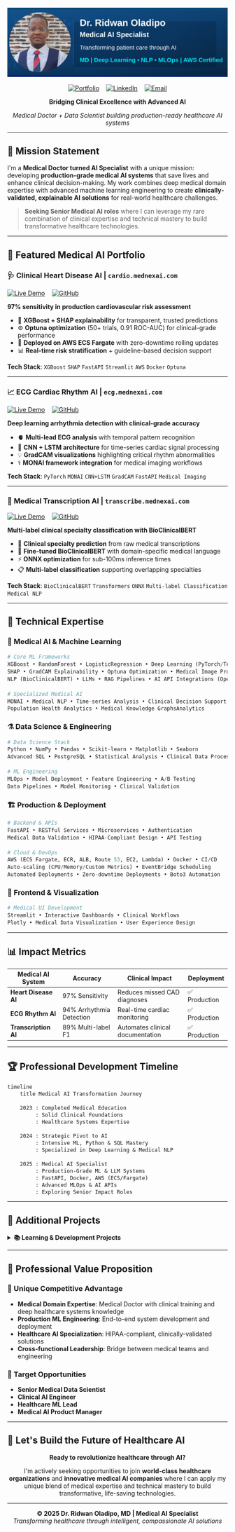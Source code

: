 ![Header](github.png)

<div align="center">

[![Portfolio](https://img.shields.io/badge/🌐_Portfolio-mednexai.com-1e3c72?style=for-the-badge)](https://mednexai.com)
&nbsp;&nbsp;
[![LinkedIn](https://img.shields.io/badge/LinkedIn-Connect-0077b5?style=for-the-badge&logo=linkedin)](https://linkedin.com/in/drridwanoladipoai)
&nbsp;&nbsp;
[![Email](https://img.shields.io/badge/Email-Contact-d14836?style=for-the-badge&logo=gmail)](mailto:dr.ridwan.oladipo@gmail.com)

**Bridging Clinical Excellence with Advanced AI**

*Medical Doctor + Data Scientist building production-ready healthcare AI systems*

</div>

---

## 🎯 **Mission Statement**

I'm a **Medical Doctor turned AI Specialist** with a unique mission: developing **production-grade medical AI systems** that save lives and enhance clinical decision-making. My work combines deep medical domain expertise with advanced machine learning engineering to create **clinically-validated, explainable AI solutions** for real-world healthcare challenges.

> **Seeking Senior Medical AI roles** where I can leverage my rare combination of clinical expertise and technical mastery to build transformative healthcare technologies.

---

## 🏥 **Featured Medical AI Portfolio**

### 🩺 **Clinical Heart Disease AI** | `cardio.mednexai.com`
[![Live Demo](https://img.shields.io/badge/🌐_Live_Demo-cardio.mednexai.com-ef4444?style=flat-square)](https://cardio.mednexai.com)
&nbsp;&nbsp;
[![GitHub](https://img.shields.io/badge/Code-Repository-00aa00?style=flat&logo=github)](https://github.com/dr-ridwanoladipo/cardio-ai-predictor)

**97% sensitivity in production cardiovascular risk assessment**
- 🧠 **XGBoost + SHAP explainability** for transparent, trusted predictions
- ⚙️ **Optuna optimization** (50+ trials, 0.91 ROC-AUC) for clinical-grade performance
- 🚀 **Deployed on AWS ECS Fargate** with zero-downtime rolling updates
- 📊 **Real-time risk stratification** + guideline-based decision support

**Tech Stack**: `XGBoost` `SHAP` `FastAPI` `Streamlit` `AWS` `Docker` `Optuna`

---

### 📈 **ECG Cardiac Rhythm AI** | `ecg.mednexai.com`
[![Live Demo](https://img.shields.io/badge/🌐_Live_Demo-ecg.mednexai.com-10b981?style=flat-square)](https://ecg.mednexai.com)
&nbsp;&nbsp;
[![GitHub](https://img.shields.io/badge/Code-Repository-00aa00?style=flat&logo=github)](https://github.com/dr-ridwanoladipo/cardio-ai-predictor)

**Deep learning arrhythmia detection with clinical-grade accuracy**
- 🫀 **Multi-lead ECG analysis** with temporal pattern recognition
- 🔬 **CNN + LSTM architecture** for time-series cardiac signal processing
- 💡 **GradCAM visualizations** highlighting critical rhythm abnormalities
- ⚕️ **MONAI framework integration** for medical imaging workflows

**Tech Stack**: `PyTorch` `MONAI` `CNN+LSTM` `GradCAM` `FastAPI` `Medical Imaging`

---

### 📝 **Medical Transcription AI** | `transcribe.mednexai.com`
[![Live Demo](https://img.shields.io/badge/🌐_Live_Demo-transcribe.mednexai.com-f59e0b?style=flat-square)](https://transcribe.mednexai.com)
&nbsp;&nbsp;
[![GitHub](https://img.shields.io/badge/Code-Repository-00aa00?style=flat&logo=github)](https://github.com/dr-ridwanoladipo/cardio-ai-predictor)

**Multi-label clinical specialty classification with BioClinicalBERT**
- 🏥 **Clinical specialty prediction** from raw medical transcriptions
- 🤖 **Fine-tuned BioClinicalBERT** with domain-specific medical language
- ⚡ **ONNX optimization** for sub-100ms inference times
- 📋 **Multi-label classification** supporting overlapping specialties

**Tech Stack**: `BioClinicalBERT` `Transformers` `ONNX` `Multi-label Classification` `Medical NLP`

---

## 🧬 **Technical Expertise**

### **🤖 Medical AI & Machine Learning**
```python
# Core ML Frameworks
XGBoost • RandomForest • LogisticRegression • Deep Learning (PyTorch/TensorFlow)
SHAP • GradCAM Explainability • Optuna Optimization • Medical Image Processing
NLP (BioClinicalBERT) • LLMs • RAG Pipelines • AI API Integrations (OpenAI, HuggingFace)

# Specialized Medical AI
MONAI • Medical NLP • Time-series Analysis • Clinical Decision Support
Population Health Analytics • Medical Knowledge GraphsAnalytics
```

### **⚗️ Data Science & Engineering**
```python
# Data Science Stack  
Python • NumPy • Pandas • Scikit-learn • Matplotlib • Seaborn
Advanced SQL • PostgreSQL • Statistical Analysis • Clinical Data Processing

# ML Engineering
MLOps • Model Deployment • Feature Engineering • A/B Testing
Data Pipelines • Model Monitoring • Clinical Validation
```

### **🏗️ Production & Deployment**
```python
# Backend & APIs
FastAPI • RESTful Services • Microservices • Authentication
Medical Data Validation • HIPAA-Compliant Design • API Testing

# Cloud & DevOps  
AWS (ECS Fargate, ECR, ALB, Route 53, EC2, Lambda) • Docker • CI/CD
Auto-scaling (CPU/Memory/Custom Metrics) • EventBridge Scheduling
Automated Deployments • Zero-downtime Deployments • Boto3 Automation
```

### **🎨 Frontend & Visualization**
```python
# Medical UI Development
Streamlit • Interactive Dashboards • Clinical Workflows
Plotly • Medical Data Visualization • User Experience Design
```

---

## 📊 **Impact Metrics**

<div align="center">

| Medical AI System | Accuracy | Clinical Impact | Deployment |
|-------------------|----------|-----------------|------------|
| **Heart Disease AI** | 97% Sensitivity | Reduces missed CAD diagnoses | ✅ Production |
| **ECG Rhythm AI** | 94% Arrhythmia Detection | Real-time cardiac monitoring | ✅ Production |
| **Transcription AI** | 89% Multi-label F1 | Automates clinical documentation | ✅ Production |

</div>

---

## 🏆 **Professional Development Timeline**

```mermaid
timeline
    title Medical AI Transformation Journey

    2023 : Completed Medical Education
         : Solid Clinical Foundations
         : Healthcare Systems Expertise

    2024 : Strategic Pivot to AI
         : Intensive ML, Python & SQL Mastery
         : Specialized in Deep Learning & Medical NLP

    2025 : Medical AI Specialist
         : Production-Grade ML & LLM Systems
         : FastAPI, Docker, AWS (ECS/Fargate)
         : Advanced MLOps & AI APIs
         : Exploring Senior Impact Roles
```

---

## 🔬 **Additional Projects**

<details>
<summary><strong>📚 Learning & Development Projects</strong></summary>

### **🎬 Film Oracle** | [Live Demo](https://film-oracle-by-drridwan.streamlit.app)
Advanced recommendation system showcasing collaborative filtering and content-based algorithms.

### **📖 NLP BookMiner** | [Live Demo](https://nlp-bookminer-by-drridwan.streamlit.app)  
Natural language processing toolkit with sentiment analysis and named entity recognition.

### **🌦️ WeatherPro** | [Live Demo](https://weatherpro-by-drridwan.streamlit.app)
Real-time weather application demonstrating API integration and data visualization.

### **🔐 SecurePassVault** | [Live Demo](https://securevaults-by-drridwan.streamlit.app)
Cryptographically secure password management with advanced encryption techniques.

### **📊 EduTrack QT Suite** | [Live Demo](https://edutrack-qt-by-drridwan.streamlit.app)
Education management system with dynamic reporting and analytics capabilities.

**View all repositories**: [Complete Project List](https://github.com/dr-ridwanoladipo?tab=repositories)

</details>

---

## 💼 **Professional Value Proposition**

### **🎯 Unique Competitive Advantage**
- **Medical Domain Expertise**: Medical Doctor with clinical training and deep healthcare systems knowledge
- **Production ML Engineering**: End-to-end system development and deployment
- **Healthcare AI Specialization**: HIPAA-compliant, clinically-validated solutions
- **Cross-functional Leadership**: Bridge between medical teams and engineering

### **🚀 Target Opportunities**
- **Senior Medical Data Scientist**
- **Clinical AI Engineer**  
- **Healthcare ML Lead**
- **Medical AI Product Manager**
---

## 🤝 **Let's Build the Future of Healthcare AI**

<div align="center">

**Ready to revolutionize healthcare through AI?**

I'm actively seeking opportunities to join **world-class healthcare organizations** and **innovative medical AI companies** where I can apply my unique blend of medical expertise and technical mastery to build transformative, life-saving technologies.

</div>

---

<div align="center">

**© 2025 Dr. Ridwan Oladipo, MD | Medical AI Specialist**  
*Transforming healthcare through intelligent, compassionate AI solutions*

</div>